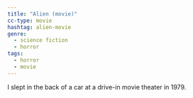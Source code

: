 ```yaml
---
title: "Alien (movie)"
cc-type: movie
hashtag: alien-movie
genre:
  - science fiction
  - horror
tags:
  - horror
  - movie
---
```

I slept in the back of a car at a drive-in movie theater in 1979.